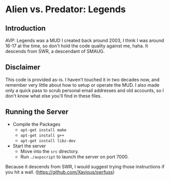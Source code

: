 # Alien vs. Predator: Legends

## Introduction
AVP: Legends was a MUD I created back around 2003, I think I was around 16-17 at the time, so don't hold the code quality against me, haha. It descends from SWR, a descendant of SMAUG. 

## Disclaimer
This code is provided as-is. I haven't touched it in two decades now, and remember very little about how to setup or operate the MUD. I also made only a quick pass to scrub personal email addresses and old accounts, so I don't know what else you'll find in these files. 

## Running the Server
- Compile the Packages
    - `apt-get install make`
    - `apt-get install g++`
    - `apt-get install libz-dev`
- Start the server
    - Move into the `src` directory.
    - Run `./avpscript` to launch the server on port 7000.

Because it descends from SWR, I would suggest trying those instructions if you hit a wall. 
(https://github.com/Xavious/swrfuss)